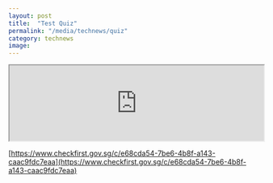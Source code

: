 ```yaml
---
layout: post
title:  "Test Quiz"
permalink: "/media/technews/quiz"
category: technews
image: 
---
```


<div class="checkfirst-quiz1">

<iframe src="https://www.checkfirst.gov.sg/c/e68cda54-7be6-4b8f-a143-caac9fdc7eaa" style="width:100%"></iframe>

</div>

[https://www.checkfirst.gov.sg/c/e68cda54-7be6-4b8f-a143-caac9fdc7eaa](https://www.checkfirst.gov.sg/c/e68cda54-7be6-4b8f-a143-caac9fdc7eaa)
